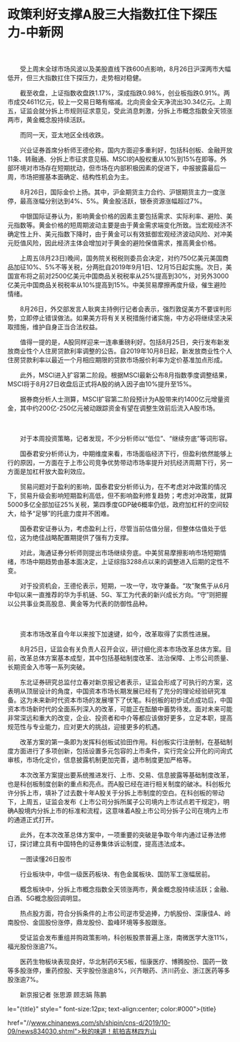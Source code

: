 # 政策利好支撑A股三大指数扛住下探压力-中新网

　

　　受上周末全球市场风波以及美股直线下跌600点影响，8月26日沪深两市大幅低开，但三大指数扛住下探压力，走势相对稳健。

　　截至收盘，上证指数收盘跌1.17%，深成指跌0.98%，创业板指跌0.91%。两市成交4611亿元，较上一交易日略有缩减。北向资金全天净流出30.34亿元。上周五，证监会就分拆上市规则征求意见，受此消息刺激，分拆上市概念指数全天领涨两市，黄金概念股持续活跃。

　　而同一天，亚太地区全线收跌。

　　兴业证券首席分析师王德伦称，国内方面迎多重利好，包括科创板、金融开放11条、转融通、分拆上市征求意见稿、MSCI的A股权重从10%到15%在即等。外部环境对市场存在短期扰动，但市场在内部积极因素的促进下，中报披露最后一周，市场把握基本面确定、结构性机会为主。

　　8月26日，国际金价上扬。其中，沪金期货主力合约、沪银期货主力一度涨停，最高涨幅分别达到4%、5%。黄金股活跃，银泰资源涨幅超过7%。

　　中银国际证券认为，影响黄金价格的因素主要包括需求、实际利率、避险、美元指数等。黄金价格的短周期波动主要是由于黄金需求端变化所致。当宏观经济不确定性上升、美元指数下降时，由于黄金可以有效抵御宏观经济波动风险、对冲美元贬值风险，因此经济主体会增加对于黄金的避险保值需求，推高黄金价格。

　　上周五(8月23日)晚间，国务院关税税则委员会决定，对约750亿美元美国商品加征10%、5%不等关税，分两批自2019年9月1日、12月15日起实施。次日，美国宣布将之前对2500亿美元中国商品关税税率从25%提高到30%，对另外3000亿美元中国商品关税税率从10%提高到15%。中美贸易摩擦再度升级，催生避险情绪。

　　8月26日，外交部发言人耿爽主持例行记者会表示，强烈敦促美方不要误判形势，立即停止错误做法。如果美方将有关关税措施付诸实施，中方必将继续坚决采取措施，维护自身正当合法权益。

　　值得一提的是，A股同样迎来一连串重磅利好。包括8月25日，央行发布新发放商业性个人住房贷款利率调整的公告。自2019年10月8日起，新发放商业性个人住房贷款利率以最近一个月相应期限的贷款市场报价利率为定价基准加点形成。

　　此外，MSCI进入扩容第二阶段。根据MSCI最新公布8月指数季度调整结果，MSCI将于8月27日收盘后正式将A股的纳入因子由10%提升至15%。

　　据券商分析人士测算，MSCI扩容第二阶段预计为A股带来约1400亿元增量资金，其中约200亿-250亿元被动跟踪资金有望在调整生效前后流入A股市场。

　

　　对于本周投资策略，记者发现，不少分析师以“低位”、“继续夯底”等词形容。

　　国泰君安分析师认为，中期维度来看，市场面临经济下行，但盈利依然能够上行的原因，一方面在于上市公司竞争优势带动市场率提升对抗经济周期下行，另一方面是加杠杆放大盈利效应。

　　贸易问题对于盈利的影响，国泰君安分析师认为，在不考虑对冲政策的情况下，贸易升级会影响短期盈利高低，但不影响盈利修复趋势；考虑对冲政策，就算5000多亿全部加征25%关税，第四季度GDP破6概率仍低，政府加杠杆的空间较大，给予“足够”的托底力度并不困难。

　　国泰君安证券认为，考虑盈利上行，尽管当前估值分层，但整体估值处于低位，这为绝佳战略配置期提供了强有力支撑。

　　对此，海通证券分析师则提出市场继续夯底。中美贸易摩擦影响市场短期情绪，市场中期趋势由基本面决定，上证综指3288点以来的调整进入后期的定性不变。

　　对于投资机会，王德伦表示，短期，一攻一守，攻守兼备。“攻”聚焦于从6月中旬以来一直推荐的华为手机链、5G、军工为代表的新兴成长方向。“守”则把握以公共事业类高股息、黄金等为代表的防御性品种。

　

　　资本市场改革自今年以来按下加速键，如今，改革取得了实质性进展。

　　8月25日，证监会有关负责人召开会议，研讨细化资本市场改革总体方案。目前，改革总体方案基本成型，其中包括基础制度改革、法治保障、上市公司质量、长期资金入市等一系列突破。

　　东北证券研究总监付立春对新京报记者表示，证监会形成了可执行的方案，这表明从顶层设计的角度，中国资本市场长期发展已经有了充分的理论经验研究准备。这为未来新时代资本市场的发展埋下了伏笔。科创板的初步试点成功后，中国资本市场新时代的全面系列深入的改革，可能正在酝酿中蓄势待发。面对未来可能非常深远和重大的改变，企业、投资者和中介等都应该做好更多，立足本职，提高规范性与专业能力，应对更大的挑战，迎接更多的机遇。

　　改革方案的第一条即为发挥科创板试验田作用。科创板实行注册制，在基础制度方面进行了多项创新，包括设置多元包容的上市条件，实行完全公开化的问询式审核，市场化定价，信息披露机制更加完善，退市制度更加严格等。

　　本次改革方案提出要系统推进发行、上市、交易、信息披露等基础制度改革，也是科创板制度创新的重点和亮点。而A股已经在进行相关制度的破冰。科创板允许分拆上市，填补了过去数十年A股关于分拆上市制度的空白。在科创板的带动下，上周五，证监会发布《上市公司分拆所属子公司境内上市试点若干规定》，明确A股境内分拆上市的标准和流程，这意味着A股上市公司分拆子公司在境内上市的通道正式打开。

　　此外，在本次改革总体方案中，一项重要的突破是争取今年内通过证券法修订，探讨建立具有中国特色的证券集体诉讼制度，提高违法成本。

　　一图读懂26日股市

　　行业板块中，中信一级医药板块、有色金属板块、国防军工涨幅居前。

　　概念板块中，分拆上市概念指数全天领涨两市，黄金概念股持续活跃；金融、白酒、5G概念股回调明显。

　　热点股方面，符合分拆条件的上市公司逆市受追捧，力帆股份、深康佳A、岭南股份、金固股份涨停，鼎龙股份、盈峰环境等多股跟涨。

　　受证监会发布重组并购政策影响，科创板股票普遍上涨，南微医学大涨11%，福光股份涨逾7%。

　　医药生物板块表现良好，华北制药6天5板，恒康医疗、博腾股份、国药一致等多股涨停，重药控股、天宇股份涨逾8%，兴齐眼药、济川药业、浙江医药等多股涨逾7%。

　　新京报记者 张思源 顾志娟 陈鹏

le="{title}" style=" font-size:12px; text-align:center; color:#000">{title}

href="//www.chinanews.com/sh/shipin/cns-d/2019/10-09/news834030.shtml">秋的味道！航拍吉林四方山
